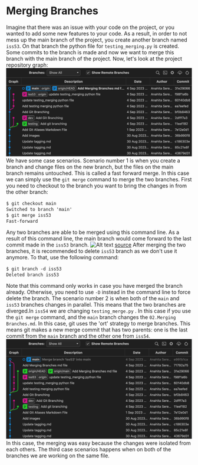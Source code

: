 # Merging Branches
Imagine that there was an issue with your code on the project, or you wanted to add some new features to your code. As a result, in order to not mess up the main branch of the project, you create another branch named `iss53`. On that branch the python file for `testing_merging.py` is created. Some commits to the branch is made and now we want to merge this branch with the main branch of the project. Now, let's look at the project repository graph:
![Alt text](<../Images/Screen Shot 2023-09-04 at 2.01.25 PM.png>)
We have some case scenarios. Scenario number 1 is when you create a branch and change files on the new branch, but the files on the main branch remains untouched. This is called a fast forward merge. In this case we can simply use the `git merge` command to merge the two branches. First you need to checkout to the branch you want to bring the changes in from the other branch:
```
$ git checkout main
Switched to branch 'main'
$ git merge iss53
Fast-forward
```
Any two branches are able to be merged using this command line. As a result of this command line, the main branch would come forward to the last commit made in the `iss53` branch.
![Alt text](https://wac-cdn.atlassian.com/dam/jcr:d90f2536-7951-4e5e-ab79-f45a502fb4c8/03-04%20Fast%20forward%20merge.svg?cdnVersion=1191)
[source](https://www.atlassian.com/git/tutorials/using-branches/git-merge)
After merging the two branches, it is recommended to delete `iss53` branch as we don't use it anymore. To that, use the following command:
```
$ git branch -d iss53
Deleted branch iss53
```
Note that this command only works in case you have merged the branch already. Otherwise, you need to use `-D` instead in the command line to force delete the branch.
The scenario number 2 is when both of the `main` and `iss53` branches changes in parallel. This means that the two branches are diverged.In `iss54` we are changing `testing_merge.py` . In this case if you use the `git merge` command, and the `main` branch changes the `02.Merging Branches.md`. In this case, git uses the 'ort' strategy to merge branches. This means git makes a new merge commit that has two parents: one is the last commit from the `main` branch and the other one from `iss54`.
![Alt text](<../Images/Screen Shot 2023-09-04 at 2.38.20 PM.png>)
In this case, the merging was easy because the changes were isolated from each others. 
The third case scenarios happens when on both of the branches we are working on the same file.